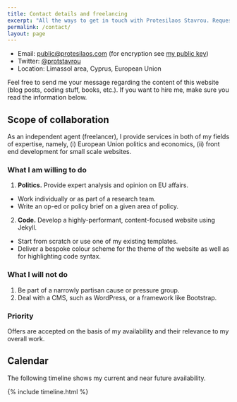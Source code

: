 ```yaml
---
title: Contact details and freelancing
excerpt: "All the ways to get in touch with Protesilaos Stavrou. Requests for collaboration are accepted based on availability and relevance."
permalink: /contact/
layout: page
---
```

- Email: <public@protesilaos.com> (for encryption see [my public key](/contact-public-key/))
- Twitter: [@protstavrou](https://twitter.com/protstavrou)
- Location: Limassol area, Cyprus, European Union

Feel free to send me your message regarding the content of this website (blog posts, coding stuff, books, etc.). If you want to hire me, make sure you read the information below.

## Scope of collaboration

As an independent agent (freelancer), I provide services in both of my fields of expertise, namely, (i) European Union politics and economics, (ii) front end development for small scale websites.

### What I am willing to do

1. **Politics.** Provide expert analysis and opinion on EU affairs.
  - Work individually or as part of a research team.
  - Write an op-ed or policy brief on a given area of policy.
2. **Code.** Develop a highly-performant, content-focused website using Jekyll.
  - Start from scratch or use one of my existing templates.
  - Deliver a bespoke colour scheme for the theme of the website as well as for highlighting code syntax.

### What I will not do

1. Be part of a narrowly partisan cause or pressure group.
2. Deal with a CMS, such as WordPress, or a framework like Bootstrap.

### Priority

Offers are accepted on the basis of my availability and their relevance to my overall work.

## Calendar

The following timeline shows my current and near future availability.

{% include timeline.html %}
